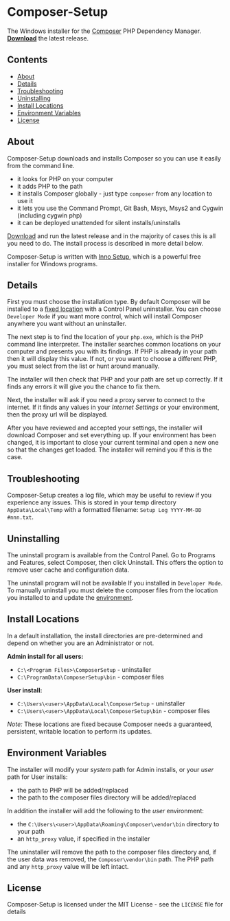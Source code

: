 # Composer-Setup

The Windows installer for the [Composer][composer] PHP Dependency Manager. [**Download**][download] the latest release.

## Contents
* [About](#About)
* [Details](#Details)
* [Troubleshooting](#Troubleshooting)
* [Uninstalling](#Uninstalling)
* [Install Locations](#Locations)
* [Environment Variables](#Environment)
* [License](#License)

<a name="About"></a>
## About

Composer-Setup downloads and installs Composer so you can use it easily from the command line.

* it looks for PHP on your computer
* it adds PHP to the path
* it installs Composer globally - just type `composer` from any location to use it
* it lets you use the Command Prompt, Git Bash, Msys, Msys2 and Cygwin (including cygwin php)
* it can be deployed unattended for silent installs/uninstalls

[Download][download] and run the latest release and in the majority of cases this is all you need to do. The install process is described in more detail below.

Composer-Setup is written with [Inno Setup][inno], which is a powerful free installer for Windows programs.

<a name="Details"></a>
## Details

First you must choose the installation type. By default Composer will be installed to a [fixed location](#Locations)
with a Control Panel uninstaller. You can choose `Developer Mode` if you want more control, which will install
Composer anywhere you want without an uninstaller.

The next step is to find the location of your `php.exe`, which is the PHP command line interpreter. The installer
searches common locations on your computer and presents you with its findings. If PHP is already in your path then it
will display this value. If not, or you want to choose a different PHP, you must select from the list or hunt around manually.

The installer will then check that PHP and your path are set up correctly. If it finds any errors it will give you
the chance to fix them.

Next, the installer will ask if you need a proxy server to connect to the internet. If it finds any values in your
*Internet Settings* or your environment, then the proxy url will be displayed.

After you have reviewed and accepted your settings, the installer will download Composer and set everything up. If your
environment has been changed, it is important to close your current terminal and open a new one so that the changes get
loaded. The installer will remind you if this is the case.

<a name="Troubleshooting"></a>
## Troubleshooting
Composer-Setup creates a log file, which may be useful to review if you experience any issues. This is stored in your
temp directory `AppData\Local\Temp` with a formatted filename: `Setup Log YYYY-MM-DD #nnn.txt`.

<a name="Uninstalling"></a>
## Uninstalling

The uninstall program is available from the Control Panel. Go to Programs and Features, select Composer, then click
Uninstall. This offers the option to remove user cache and configuration data.

The uninstall program will not be available If you installed in `Developer Mode`. To manually uninstall you must delete
the composer files from the location you installed to and update the [environment](#Environment).

<a name="Locations"></a>
## Install Locations

In a default installation, the install directories are pre-determined and depend on whether you are an Administrator or not.

**Admin install for all users:**

* `C:\<Program Files>\ComposerSetup` - uninstaller
* `C:\ProgramData\ComposerSetup\bin` - composer files

**User install:**

* `C:\Users\<user>\AppData\Local\ComposerSetup` - uninstaller
* `C:\Users\<user>\AppData\Local\ComposerSetup\bin` - composer files

*Note:* These locations are fixed because Composer needs a guaranteed, persistent, writable location to perform its updates.

<a name="Environment"></a>
## Environment Variables

The installer will modify your _system_ path for Admin installs, or your _user_ path for User installs:

* the path to PHP will be added/replaced
* the path to the composer files directory will be added/replaced

In addition the installer will add the following to the _user_ environment:

* the `C:\Users\<user>\AppData\Roaming\Composer\vendor\bin` directory to your path
* an `http_proxy` value, if specified in the installer

The uninstaller will remove the path to the composer files directory and, if the user data was removed, the
`Composer\vendor\bin` path. The PHP path and any `http_proxy` value will be left intact.

<a name="License"></a>
## License

Composer-Setup is licensed under the MIT License - see the `LICENSE` file for details


  [composer]:   https://getcomposer.org/
  [download]:   https://github.com/johnstevenson/composer-setup/releases/latest
  [inno]:       http://www.jrsoftware.org/isinfo.php

